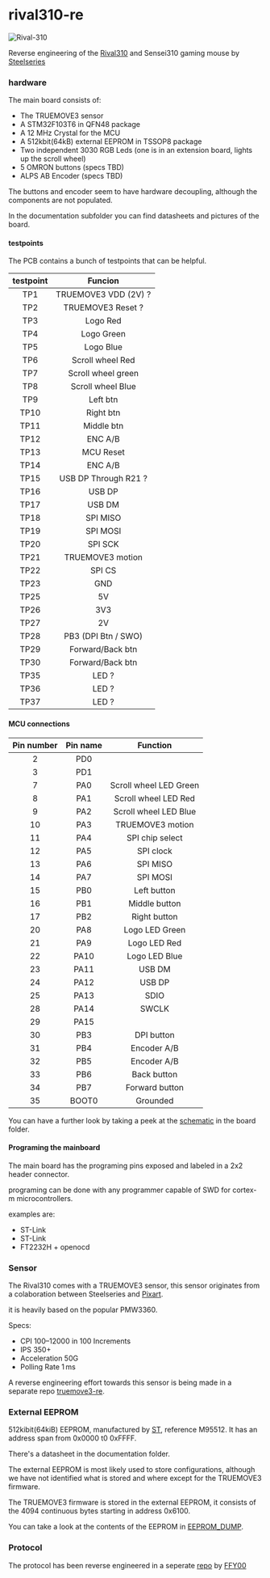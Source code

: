 # rival310-re

![Rival-310](https://i.imgur.com/obUTPnD.png)

Reverse engineering of the [Rival310](https://steelseries.com/gaming-mice/rival-310) and Sensei310 gaming mouse by [Steelseries](https://steelseries.com/)

### hardware

The main board consists of:

 - The TRUEMOVE3 sensor
 - A STM32F103T6 in QFN48 package
 - A 12 MHz Crystal for the MCU
 - A 512kbit(64kB) external EEPROM in TSSOP8 package
 - Two independent 3030 RGB Leds (one is in an extension board, lights up the scroll wheel)
 - 5 OMRON buttons (specs TBD)
 - ALPS AB Encoder (specs TBD)

The buttons and encoder seem to have hardware decoupling, although the components are not populated.

In the documentation subfolder you can find datasheets and pictures of the board.

#### testpoints

The PCB contains a bunch of testpoints that can be helpful.

testpoint | Funcion
:---: | :---:
TP1 | TRUEMOVE3 VDD (2V) ?
TP2 | TRUEMOVE3 Reset ?
TP3 | Logo Red
TP4 | Logo Green
TP5 | Logo Blue
TP6 | Scroll wheel Red
TP7 | Scroll wheel green
TP8 | Scroll wheel Blue
TP9 | Left btn
TP10 | Right btn
TP11 | Middle btn
TP12 | ENC A/B
TP13 | MCU Reset
TP14 | ENC A/B
TP15 | USB DP Through R21 ?
TP16 | USB DP
TP17 | USB DM
TP18 | SPI MISO
TP19 | SPI MOSI
TP20 | SPI SCK
TP21 | TRUEMOVE3 motion
TP22 | SPI CS
TP23 | GND
TP25 | 5V
TP26 | 3V3
TP27 | 2V
TP28 | PB3 (DPI Btn / SWO)
TP29 | Forward/Back btn
TP30 | Forward/Back btn
TP35 | LED ?
TP36 | LED ?
TP37 | LED ?

#### MCU connections

Pin number | Pin name | Function
:---: | :---: | :---:
2 | PD0 | 
3 | PD1 | 
7 | PA0 | Scroll wheel LED Green
8 | PA1 | Scroll wheel LED Red
9 | PA2 | Scroll wheel LED Blue
10 | PA3 | TRUEMOVE3 motion
11 | PA4 | SPI chip select
12 | PA5 | SPI clock
13 | PA6 | SPI MISO
14 | PA7 | SPI MOSI
15 | PB0 | Left button
16 | PB1 | Middle button
17 | PB2 | Right button
20 | PA8 | Logo LED Green 
21 | PA9 | Logo LED Red
22 | PA10 | Logo LED Blue
23 | PA11 | USB DM
24 | PA12 | USB DP
25 | PA13 | SDIO
28 | PA14 | SWCLK
29 | PA15 | 
30 | PB3 | DPI button
31 | PB4 | Encoder A/B
32 | PB5 | Encoder A/B
33 | PB6 | Back button
34 | PB7 | Forward button
35 | BOOT0 | Grounded

You can have a further look by taking a peek at the [schematic](board/schematic.pdf) in the board folder.

#### Programing the mainboard

The main board has the programing pins exposed and labeled in a 2x2 header connector.

programing can be done with any programmer capable of SWD for cortex-m microcontrollers.

examples are:
 - ST-Link
 - ST-Link
 - FT2232H + openocd

### Sensor

The Rival310 comes with a TRUEMOVE3 sensor, this sensor originates from a colaboration between Steelseries and [Pixart](https://www.pixart.com/index/).

it is heavily based on the popular PMW3360.

Specs:
 - CPI 100–12000 in 100 Increments
 - IPS 350+
 - Acceleration 50G
 - Polling Rate 1 ms

A reverse engineering effort towards this sensor is being made in a separate repo [truemove3-re](https://github.com/gimbas/truemove3-re).

### External EEPROM

512kibit(64kiB) EEPROM, manufactured by [ST](https://www.st.com/), reference M95512.
It has an address span from 0x0000 t0 0xFFFF.

There's a datasheet in the documentation folder.

The external EEPROM is most likely used to store configurations, although we have not identified what is stored and where except for the TRUEMOVE3 firmware.

The TRUEMOVE3 firmware is stored in the external EEPROM, it consists of the 4094 continuous bytes starting in address 0x6100.

You can take a look at the contents of the EEPROM in [EEPROM_DUMP](EEPROM_DUMP).

### Protocol

The protocol has been reverse engineered in a seperate [repo](https://github.com/FFY00/rival310-re) by [FFY00](https://github.com/FFY00)
